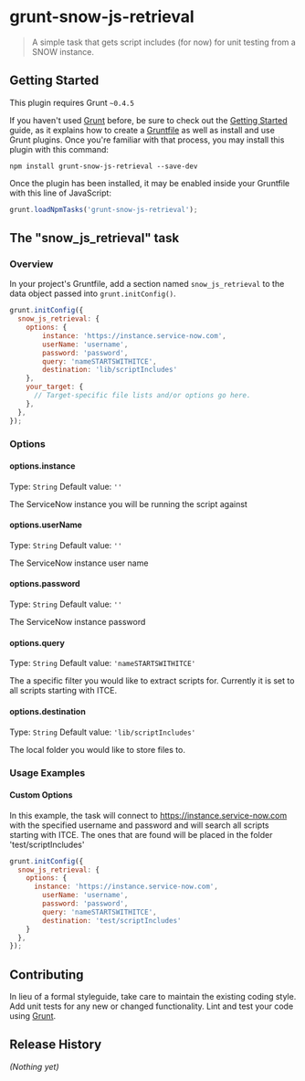 # grunt-snow-js-retrieval

> A simple task that gets script includes (for now) for unit testing from a SNOW instance.

## Getting Started
This plugin requires Grunt `~0.4.5`

If you haven't used [Grunt](http://gruntjs.com/) before, be sure to check out the [Getting Started](http://gruntjs.com/getting-started) guide, as it explains how to create a [Gruntfile](http://gruntjs.com/sample-gruntfile) as well as install and use Grunt plugins. Once you're familiar with that process, you may install this plugin with this command:

```shell
npm install grunt-snow-js-retrieval --save-dev
```

Once the plugin has been installed, it may be enabled inside your Gruntfile with this line of JavaScript:

```js
grunt.loadNpmTasks('grunt-snow-js-retrieval');
```

## The "snow_js_retrieval" task

### Overview
In your project's Gruntfile, add a section named `snow_js_retrieval` to the data object passed into `grunt.initConfig()`.

```js
grunt.initConfig({
  snow_js_retrieval: {
    options: {
		instance: 'https://instance.service-now.com',
		userName: 'username',
		password: 'password',
		query: 'nameSTARTSWITHITCE',
		destination: 'lib/scriptIncludes'
    },
    your_target: {
      // Target-specific file lists and/or options go here.
    },
  },
});
```

### Options

#### options.instance
Type: `String`
Default value: `''`

The ServiceNow instance you will be running the script against

#### options.userName
Type: `String`
Default value: `''`

The ServiceNow instance user name

#### options.password
Type: `String`
Default value: `''`

The ServiceNow instance password

#### options.query
Type: `String`
Default value: `'nameSTARTSWITHITCE'`

The a specific filter you would like to extract scripts for. Currently it is set to all scripts starting with ITCE.

#### options.destination
Type: `String`
Default value: `'lib/scriptIncludes'`

The local folder you would like to store files to.

### Usage Examples

#### Custom Options
In this example, the task will connect to https://instance.service-now.com with the specified username and password and will search all scripts starting with ITCE. The ones that are found will be placed in the folder 'test/scriptIncludes'

```js
grunt.initConfig({
  snow_js_retrieval: {
    options: {
      instance: 'https://instance.service-now.com',
		userName: 'username',
		password: 'password',
		query: 'nameSTARTSWITHITCE',
		destination: 'test/scriptIncludes'
    }
  },
});
```

## Contributing
In lieu of a formal styleguide, take care to maintain the existing coding style. Add unit tests for any new or changed functionality. Lint and test your code using [Grunt](http://gruntjs.com/).

## Release History
_(Nothing yet)_

